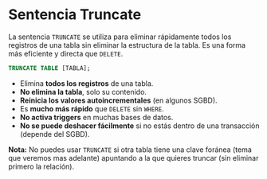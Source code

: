 # **Sentencia Truncate**

La sentencia `TRUNCATE` se utiliza para eliminar rápidamente todos los registros de una tabla sin eliminar la estructura de la tabla. Es una forma más eficiente y directa que `DELETE`.

```sql
TRUNCATE TABLE [TABLA];
```

- Elimina **todos los registros** de una tabla.
- **No elimina la tabla**, solo su contenido.
- **Reinicia los valores autoincrementales** (en algunos SGBD).
- Es **mucho más rápido** que `DELETE` sin `WHERE`.
- **No activa triggers** en muchas bases de datos.
- **No se puede deshacer fácilmente** si no estás dentro de una transacción (depende del SGBD).

**Nota:** No puedes usar `TRUNCATE` si otra tabla tiene una clave foránea (tema que veremos mas adelante) apuntando a la que quieres truncar (sin eliminar primero la relación).

